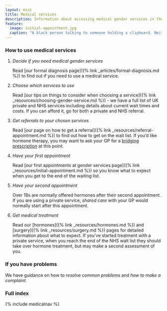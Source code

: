 ```yaml
---
layout: misc
title: Medical services
description: Information about accessing medical gender services in the UK
feature:
  image: initial-appointment.jpg
  caption: "A black person talking to someone holding a clipboard. Neither person's head is visible."
---
```


### How to use medical services 
   
1. *Decide if you need medical gender services*

   Read [our formal diagnosis page]({% link _articles/formal-diagnosis.md %}) to find out if you need to use a medical service. 
2. *Choose which services to use*

   Read [our tips on things to consider when choosing a service]({% link _resources/choosing-gender-service.md %}) - we have a full list of UK private and NHS services including details about current wait times and costs. If you can afford it, go for both a private and NHS referral.
3. *Get referrals to your chosen services*

   Read [our page on how to get a referral]({% link _resources/referral-appointment.md %}) to find out how to get on the wait list. If you’d like hormone therapy, you may want to ask your GP for a [bridging prescription](https://www.transactual.org.uk/bridging-prescriptions) at this point.
4. *Have your first appointment*

   Read [our first appointments at gender services page]({% link _resources/initial-appointment.md %}) so you know what to expect when you get to the end of the waiting list.
5. *Have your second appointment*

   Over 18s are normally offered hormones after their second appointment. If you are using a private service, *shared care* with your GP would normally start after this appointment.
6. *Get medical treatment*

   Read our [hormones]({% link _resources/hormones.md %}) and [surgery]({% link _resources/surgery.md %}) pages for detailed information about what to expect. If you’ve started treatment with a private service, when you reach the end of the NHS wait list they should take over hormone treatment, but may make a second assessment of you. 

### If you have problems
We have guidance on how to *resolve common problems* and *how to make a complaint*.

### Full index

{% include medicalnav %}
